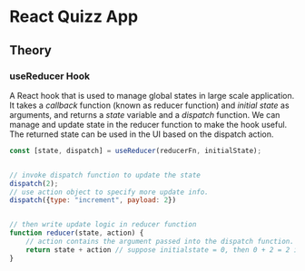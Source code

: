 # React Quizz App

## Theory

### useReducer Hook

A React hook that is used to manage global states in large scale application. It takes a *callback* function (known as reducer function) and *initial state* as arguments, and returns a *state* variable and a *dispatch* function. We can manage and update state in the reducer function to make the hook useful. The returned state can be used in the UI based on the dispatch action.

```js
const [state, dispatch] = useReducer(reducerFn, initialState);


// invoke dispatch function to update the state
dispatch(2);
// use action object to specify more update info.
dispatch({type: "increment", payload: 2})


// then write update logic in reducer function
function reducer(state, action) {
    // action contains the argument passed into the dispatch function.
    return state + action // suppose initialstate = 0, then 0 + 2 = 2 is the new state;
}

```
